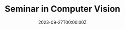 ---
title: Seminar in Computer Vision
summary: • Presented a paper on 3D panoptic segmentation with TensoRF backend; compared with 4 subsequent works
date: '2023-09-27T00:00:00Z'

# Optional external URL for project (replaces project detail page).
external_link: 'https://drive.google.com/file/d/1MiSCAk9KE7HUKOM4FDsDFsf3-1Z6VmQY/view?usp=sharing'

image:
  focal_point: Smart

#url_code: 'https://github.com/AlekseiZhuravlev/MotionMixerConv/'
url_pdf: 'https://drive.google.com/file/d/1MiSCAk9KE7HUKOM4FDsDFsf3-1Z6VmQY/view?usp=sharing'
url_slides: 'https://drive.google.com/file/d/1JsX8Ij_kBbZquIWSo2ID5aHq0v8Slaih/view?usp=sharing'
#url_video: ''

# Slides (optional).
#   Associate this project with Markdown slides.
#   Simply enter your slide deck's filename without extension.
#   E.g. `slides = "example-slides"` references `content/slides/example-slides.md`.
#   Otherwise, set `slides = ""`.
slides: ""
---